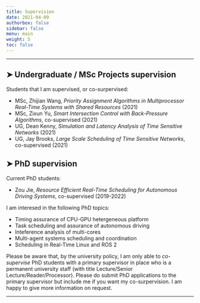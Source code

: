```yaml
---
title: Supervision
date: 2021-04-09
authorbox: false
sidebar: false
menu: main
weight: 5
toc: false
---
```


---

## ➤ Undergraduate / MSc Projects supervision

Students that I am supervised, or co-surpervised:

- MSc, Zhijian Wang, _Priority Assignment Algorithms in Multiprocessor Real-Time Systems with Shared Resources_ (2021)
- MSc, Zixun Yu, _Smart Intersection Control with Back-Pressure Algorithms_, co-supervised (2021)
- UG, Dean Kenny, _Simulation and Latency Analysis of Time Sensitive Networks_ (2021)
- UG, Jay Brooks, _Large Scale Scheduling of Time Sensitive Networks_, co-supervised (2021)



## ➤ PhD supervision

Current PhD students:

- Zou Jie, _Resource Efficient Real-Time Scheduling for Autonomous Driving Systems_, co-supervised (2019-2022)

I am interesed in the following PhD topics:

- Timing assurance of CPU-GPU hetergeneous platform 
- Task scheduling and assurance of autonomous driving
- Inteference analysis of multi-cores
- Multi-agent systems scheduling and coordination 
- Scheduling in Real-Time Linux and ROS 2


Please be aware that, by the university policy, I am only able to _co-supervise_ PhD students with a primary supervisor in place who is a permanent university staff (with title Lecture/Senior Lecture/Reader/Processor). Please do submit PhD applications to the primary supervisor but include me if you want my co-surpervision. I am happy to give more information on request.



---
